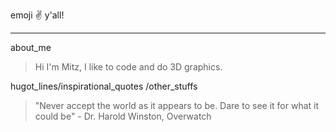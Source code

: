 emoji :v: y'all!
***
about_me
>  Hi I'm Mitz, I like to code and do 3D graphics.

hugot_lines/inspirational_quotes /other_stuffs
> "Never accept the world as it appears to be. Dare to see it for what it could be" - Dr. Harold Winston, Overwatch
